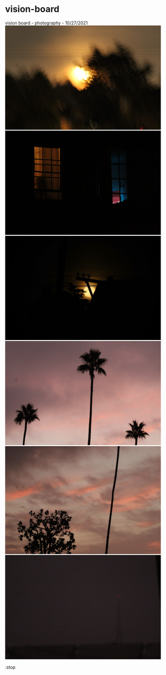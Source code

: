 # vision-board
vision board - photography - 10/27/2021
  <img src="IMG_1432.jpeg">
  <img src="IMG_1461.jpeg">
  <img src="IMG_1447.jpeg">
  <img src="IMG_1484.jpeg">
  <img src="IMG_1482.jpeg">
  <img src="IMG_1490.jpeg">
<p>:stop</p>
